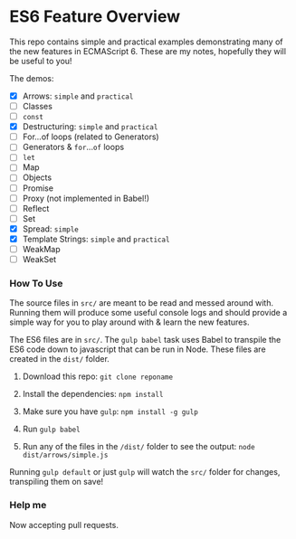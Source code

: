 # ES6 Feature Overview

This repo contains simple and practical examples demonstrating many of the new features in ECMAScript 6. These are my notes, hopefully they will be useful to you!

The demos:
- [x] Arrows: `simple` and `practical`
- [ ] Classes
- [ ] `const`
- [x] Destructuring: `simple` and `practical`
- [ ] For...of loops (related to Generators)
- [ ] Generators & `for`...`of` loops
- [ ] `let`
- [ ] Map
- [ ] Objects
- [ ] Promise
- [ ] Proxy (not implemented in Babel!)
- [ ] Reflect
- [ ] Set
- [x] Spread: `simple`
- [x] Template Strings: `simple` and `practical`
- [ ] WeakMap
- [ ] WeakSet

### How To Use

The source files in `src/` are meant to be read and messed around with. Running them will produce some useful console logs and should provide a simple way for you to play around with & learn the new features.

The ES6 files are in `src/`. The `gulp babel` task uses Babel to transpile the ES6 code down to javascript that can be run in Node. These files are created in the `dist/` folder.

1. Download this repo: `git clone reponame`

2. Install the dependencies: `npm install`

3. Make sure you have `gulp`: `npm install -g gulp`

3. Run `gulp babel`

4. Run any of the files in the `/dist/` folder to see the output: `node dist/arrows/simple.js`

Running `gulp default` or just `gulp` will watch the `src/` folder for changes, transpiling them on save!

### Help me

Now accepting pull requests.